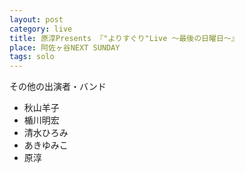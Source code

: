 ```yaml
---
layout: post
category: live
title: 原淳Presents 『"よりすぐり"Live ～最後の日曜日～』
place: 阿佐ヶ谷NEXT SUNDAY
tags: solo
---
```


その他の出演者・バンド

* 秋山羊子
* 楯川明宏
* 清水ひろみ
* あきゆみこ
* 原淳